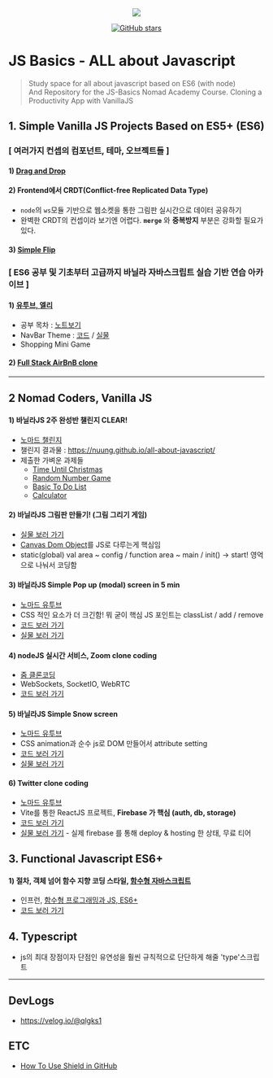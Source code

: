 <div align = "center">
    <img src="https://img.shields.io/badge/license-MIT-green" />

[![GitHub stars](https://img.shields.io/github/stars/Nuung/all-about-javascript)](https://github.com/Nuung/all-about-javascript/stargazers)

</div>

# JS Basics - ALL about Javascript

> Study space for all about javascript based on ES6 (with node) <br />
> And Repository for the JS-Basics Nomad Academy Course. Cloning a Productivity App with VanillaJS

## 1. Simple Vanilla JS Projects Based on ES5+ (ES6)

### [ 여러가지 컨셉의 컴포넌트, 테마, 오브젝트들 ]

#### 1) [Drag and Drop](https://nuung.github.io/all-about-javascript/Theme/DragAndDrop/)

#### 2) Frontend에서 CRDT(Conflict-free Replicated Data Type)

- `node`의 `ws`모듈 기반으로 웹소켓을 통한 그림판 실시간으로 데이터 공유하기
- 완벽한 CRDT의 컨셉이라 보기엔 어렵다. **`merge`** 와 **중복방지** 부분은 강화할 필요가 있다.

#### 3) [Simple Flip](https://nuung.github.io/all-about-javascript/Theme/Flip/)

### [ ES6 공부 및 기초부터 고급까지 바닐라 자바스크립트 실습 기반 연습 아카이브 ]

#### 1) [유투브, 엘리](https://www.youtube.com/watch?v=wcsVjmHrUQg&list=PLv2d7VI9OotTVOL4QmPfvJWPJvkmv6h-2)

- 공부 목차 : [노트보기](/note)
- NavBar Theme : [코드](https://github.com/Nuung/all-about-javascript/blob/master/Theme/NavBar) / [실물](https://nuung.github.io/all-about-javascript/Theme/NavBar/index.html)
- Shopping Mini Game

#### 2) [Full Stack AirBnB clone](https://www.youtube.com/watch?v=kuswGIH-Xj8&list=PLN3n1USn4xlnfJIQBa6bBjjiECnk6zL6s)

---

## 2 Nomad Coders, Vanilla JS

#### 1) 바닐라JS 2주 완성반 챌린지 CLEAR!

- [노마드 챌린지](https://nomadcoders.co/challenges)
- 챌린지 결과물 : https://nuung.github.io/all-about-javascript/
- 제출한 가벼운 과제들
  - [Time Until Christmas](https://nuung.github.io/all-about-javascript/NomadJS/TimeUntilChri.html)
  - [Random Number Game](https://nuung.github.io/all-about-javascript/NomadJS/RandomNumberGame.html)
  - [Basic To Do List](https://nuung.github.io/all-about-javascript/NomadJS/BasicToDo.html)
  - [Calculator](https://nuung.github.io/all-about-javascript/Calculator/index.html)

#### 2) 바닐라JS 그림판 만들기! (그림 그리기 게임)

- [실물 보러 가기](https://nuung.github.io/all-about-javascript/NomadJS-game/)
- [Canvas Dom Object](https://developer.mozilla.org/ko/docs/Web/HTML/Canvas)를 JS로 다루는게 핵심임
- static(global) val area ~ config / function area ~ main / init() -> start! 영억으로 나눠서 코딩함

#### 3) 바닐라JS Simple Pop up (modal) screen in 5 min

- [노마드 유투브](https://youtu.be/V08wXKHF_Xw)
- CSS 적인 요소가 더 크긴함! 뭐 굳이 핵심 JS 포인트는 classList / add / remove
- [코드 보러 가기](https://github.com/Nuung/all-about-javascript/blob/master/Theme/Modal/modal.html)
- [실물 보러 가기](https://nuung.github.io/all-about-javascript/Theme/Modal/modal.html)

#### 4) nodeJS 실시간 서비스, Zoom clone coding

- [줌 클론코딩](https://nomadcoders.co/noom/lobby)
- WebSockets, SocketIO, WebRTC
- [코드 보러 가기](https://github.com/Nuung/all-about-javascript/tree/master/NomadJS-Zoom)

#### 5) 바닐라JS Simple Snow screen

- [노마드 유투브](https://youtu.be/3CuUmy7jX6k)
- CSS animation과 순수 js로 DOM 만들어서 attribute setting
- [코드 보러 가기](https://github.com/Nuung/all-about-javascript/tree/master/NomadJS-snow-screen)
- [실물 보러 가기](https://nuung.github.io/all-about-javascript/NomadJS-snow-screen/index.html)

#### 6) Twitter clone coding

- [노마드 유투브](https://nomadcoders.co/nwitter)
- Vite를 통한 ReactJS 프로젝트, **Firebase 가 핵심 (auth, db, storage)**
- [코드 보러 가기](https://github.com/Nuung/all-about-javascript/tree/master/NomadJS-twitter)
- [실물 보러 가기](https://nomadjs-tweet.web.app/) - 실제 firebase 를 통해 deploy & hosting 한 상태, 무료 티어

## 3. Functional Javascript ES6+

#### 1) 절차, 객체 넘어 함수 지향 코딩 스타일, [함수형 자바스크립트](https://mangkyu.tistory.com/111)

- 인프런, [함수형 프로그래밍과 JS, ES6+](https://www.inflearn.com/course/functional-es6/dashboard)
- [코드 보러 가기](https://github.com/Nuung/all-about-javascript/tree/master/Functional-Javascript)

## 4. Typescript

- js의 최대 장점이자 단점인 유연성을 훨씬 규칙적으로 단단하게 해줄 'type'스크립트

---

## DevLogs

- https://velog.io/@qlgks1

## ETC

- [How To Use Shield in GitHub](https://youtu.be/Dl-ekLb4quE)
